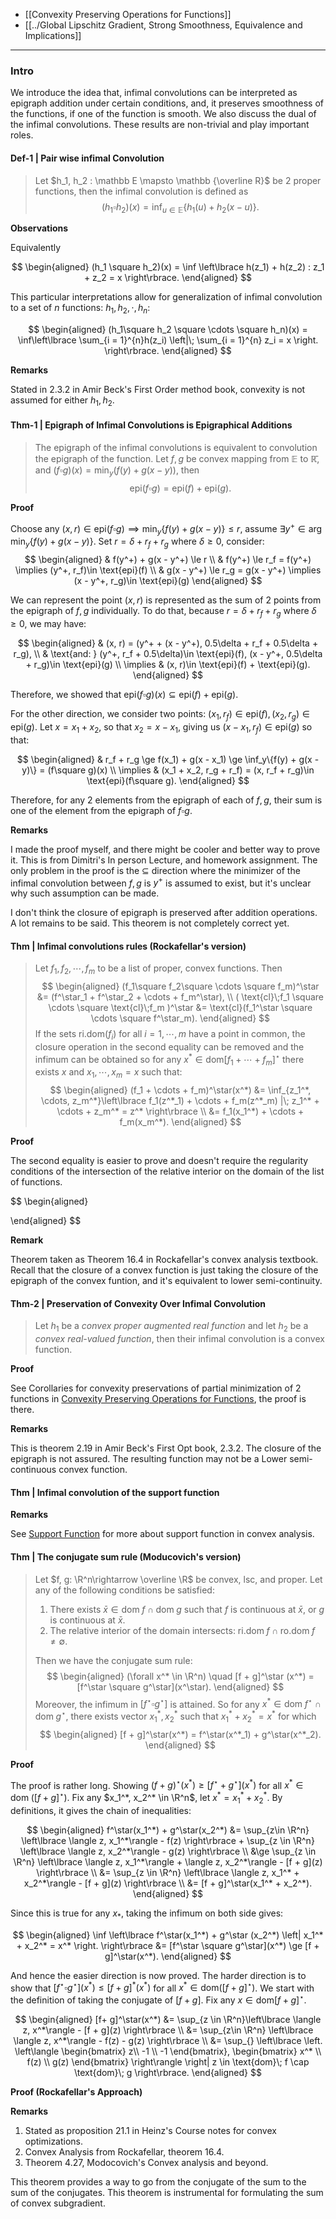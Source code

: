 - [[Convexity Preserving Operations for Functions]]
- [[../Global Lipschitz Gradient, Strong Smoothness, Equivalence and Implications]]

---
### **Intro**

We introduce the idea that, infimal convolutions can be interpreted as epigraph addition under certain conditions, and, it preserves smoothness of the functions, if one of the function is smooth. We also discuss the dual of the infimal convolutions. These results are non-trivial and play important roles. 

#### **Def-1 | Pair wise infimal Convolution**
> Let $h_1, h_2 : \mathbb E \mapsto \mathbb {\overline R}$ be 2 proper functions, then the infimal convolution is defined as 
> $$
>   (h_1\square h_2)(x) = \inf_{u \in \mathbb E}\{h_1(u) + h_2(x - u)\}.  
> $$

**Observations**

Equivalently 

$$
\begin{aligned}
    (h_1 \square h_2)(x) = \inf
    \left\lbrace
        h(z_1) + h(z_2) : z_1 + z_2 = x
    \right\rbrace.
\end{aligned}
$$

This particular interpretations allow for generalization of infimal convolution to a set of $n$ functions: $h_1, h_2, \cdot, h_n$: 

$$
\begin{aligned}
    (h_1\square h_2 \square \cdots \square h_n)(x) = 
    \inf\left\lbrace
        \sum_{i = 1}^{n}h(z_i) 
        \left|\; 
            \sum_{i = 1}^{n} z_i = x
        \right.
    \right\rbrace. 
\end{aligned}
$$

**Remarks**

Stated in 2.3.2 in Amir Beck's First Order method book, convexity is not assumed for either $h_1, h_2$. 

#### **Thm-1 | Epigraph of Infimal Convolutions is Epigraphical Additions**
> The epigraph of the infimal convolutions is equivalent to convolution the epigraph of the function. Let $f, g$ be convex mapping from $\mathbb E$ to $\mathbb{\bar R}$, and $(f\square g)(x) = \min_{y}(f(y) + g(x - y))$, then 
> $$
>     \text{epi}(f\square g) = \text{epi}(f) + \text{epi}(g) . 
> $$

**Proof**

Choose any $(x, r)\in \text{epi}(f\square g)\implies \min_{y}\{f(y) + g(x - y)\}\le r$, assume $\exists y^+\in \arg\min_y\{f(y) + g(x - y)\}$. 
Set $r = \delta + r_f + r_g$ where $\delta \ge 0$, consider: 
$$
\begin{aligned}
    & f(y^+) + g(x - y^+) \le r
    \\
    & f(y^+) \le r_f = f(y^+) \implies (y^+, r_f)\in \text{epi}(f)
    \\
    & g(x - y^+) \le r_g = g(x - y^+) \implies (x - y^+, r_g)\in \text{epi}(g)
\end{aligned}
$$

We can represent the point $(x, r)$ is represented  as the sum of 2 points from the epigraph of $f, g$ individually. 
To do that, because $r = \delta + r_f + r_g$ where $\delta \ge 0$, we may have: 

$$
\begin{aligned}
    & (x, r) = (y^+ + (x - y^+), 0.5\delta + r_f + 0.5\delta + r_g), 
    \\
    & \text{and: } (y^+, r_f + 0.5\delta)\in \text{epi}(f), (x - y^+, 0.5\delta + r_g)\in \text{epi}(g)
    \\
    \implies & (x, r)\in \text{epi}(f) + \text{epi}(g). 
\end{aligned}
$$

Therefore, we showed that $\text{epi}(f\square g)(x)\subseteq \text{epi}(f) + \text{epi}(g)$. 

For the other direction, we consider two points: $(x_1, r_f)\in \text{epi}(f), (x_2, r_g)\in \text{epi}(g)$. 
Let $x = x_1 + x_2$, so that $x_2 = x - x_1$, giving us $(x - x_1, r_f)\in \text{epi}(g)$ so that: 

$$
\begin{aligned}
    & r_f + r_g \ge f(x_1) + g(x - x_1) \ge \inf_y\{f(y) + g(x - y)\} = (f\square g)(x)
    \\
    \implies & (x_1 + x_2, r_g + r_f) = (x, r_f + r_g)\in \text{epi}(f\square g).
\end{aligned}
$$

Therefore, for any 2 elements from the epigraph of each of $f, g$, their sum is one of the element from the epigraph of $f\square g$. 


**Remarks**

I made the proof myself, and there might be cooler and better way to prove it. This is from Dimitri's In person Lecture, and homework assignment. 
The only problem in the proof is the $\subseteq$ direction where the minimizer of the infimal convolution between $f, g$ is $y^+$ is assumed to exist, but it's unclear why such assumption can be made. 

I don't think the closure of epigraph is preserved after addition operations. 
A lot remains to be said. 
This theorem is not completely correct yet. 

#### **Thm | Infimal convolutions rules (Rockafellar's version)**
> Let $f_1, f_2, \cdots, f_m$ to be a list of proper, convex functions. 
> Then 
> $$
> \begin{aligned}
>     (f_1\square f_2\square \cdots \square f_m)^\star 
>     &= 
>     (f^\star_1 + f^\star_2 + \cdots + f_m^\star),
>     \\
>     (
>         \text{cl}\;f_1 \square \cdots \square 
>         \text{cl}\;f_m
>     )^\star
>     &= 
>     \text{cl}(f_1^\star \square \cdots \square f^\star_m). 
> \end{aligned}
> $$
> If the sets $\text{ri.dom}(f_i)$ for all $i = 1, \cdots, m$ have a point in common, the closure operation in the second equality can be removed and the infimum can be obtained so for any $x^*\in \text{dom}[f_1 + \cdots + f_m]^\star$ there exists $x$ and $x_1, \cdots, x_m = x$ such that: 
> $$
> \begin{aligned}
>     (f_1 + \cdots + f_m)^\star(x^*) &= 
>     \inf_{z_1^*, \cdots, z_m^*}\left\lbrace
>         f_1(z^*_1) + \cdots + f_m(z^*_m) |\;
>         z_1^* + \cdots + z_m^* = z^*
>     \right\rbrace
>     \\
>     &= f_1(x_1^*) + \cdots + f_m(x_m^*).
> \end{aligned}
> $$

**Proof**

The second equality is easier to prove and doesn't require the regularity conditions of the intersection of the relative interior on the domain of the list of functions. 

$$
\begin{aligned}
    
\end{aligned}
$$


**Remark**

Theorem taken as Theorem 16.4 in Rockafellar's convex analysis textbook. 
Recall that the closure of a convex function is just taking the closure of the epigraph of the convex funtion, and it's equivalent to lower semi-continuity. 


#### **Thm-2 | Preservation of Convexity Over Infimal Convolution**

> Let $h_1$ be a *convex proper augmented real function* and let $h_2$ be a *convex real-valued function*, then their infimal convolution is a convex function. 

**Proof**

See Corollaries for convexity preservations of partial minimization of 2 functions in [Convexity Preserving Operations for Functions](Convexity%20Preserving%20Operations%20for%20Functions.md), the proof is there. 

**Remarks**

This is theorem 2.19 in Amir Beck's First Opt book, 2.3.2. 
The closure of the epigraph is not assured. 
The resulting function may not be a Lower semi-continuous convex function. 

#### **Thm | Infimal convolution of the support function**


**Remarks**

See [Support Function](../CVX%20Analysis/Support%20Function.md) for more about support function in convex analysis. 

#### **Thm | The conjugate sum rule (Moducovich's version)**
> Let $f, g: \R^n\rightarrow \overline \R$ be convex, lsc, and proper. 
> Let any of the following conditions be satisfied: 
> 1. There exists $\bar x \in \text{dom}\; f \cap \text{dom}\; g$ such that $f$ is continuous at $\bar x$, or $g$ is continuous at $\bar x$. 
> 2. The relative interior of the domain intersects: $\text{ri.dom}\;f \cap \text{ro.dom}\; f \neq \emptyset$. 
> 
> Then we have the conjugate sum rule: 
> $$
> \begin{aligned}
>     (\forall x^* \in \R^n) \quad 
>     [f + g]^\star (x^*) = [f^\star \square g^\star](x^\star). 
> \end{aligned}
> $$
> Moreover, the infimum in $[f^\star \square g^\star]$ is attained. 
> So for any $x^*\in \text{dom}\;f^\star \cap \text{dom}\; g^\star$, there exists vector $x_1^*, x_2^*$ such that $x_1^* + x_2^* = x^*$ for which 
> $$
> \begin{aligned}
>     [f + g]^\star(x^*) = f^\star(x^*_1) + g^\star(x^*_2). 
> \end{aligned}
> $$

**Proof**

The proof is rather long. 
Showing $(f + g)^\star(x^*) \ge [f^\star + g^\star](x^*)$ for all $x^* \in \text{dom}\; ([f + g]^\star)$. 
Fix any $x_1^*, x_2^* \in \R^n$, let $x^* = x_1^* + x_2^*$. 
By definitions, it gives the chain of inequalities: 

$$
\begin{aligned}
    f^\star(x_1^*) + g^\star(x_2^*) &= 
    \sup_{z\in \R^n}
    \left\lbrace
        \langle z, x_1^*\rangle - f(z)
    \right\rbrace
    + 
    \sup_{z \in \R^n}
    \left\lbrace
        \langle z, x_2^*\rangle - g(z)
    \right\rbrace
    \\
    &\ge 
    \sup_{z \in \R^n}
    \left\lbrace
        \langle z, x_1^*\rangle + \langle z, x_2^*\rangle
        - [f + g](z)
    \right\rbrace 
    \\
    &= 
    \sup_{z \in \R^n}
    \left\lbrace
        \langle z, x_1^* + x_2^*\rangle
        - [f + g](z)
    \right\rbrace 
    \\
    &= [f + g]^\star(x_1^* + x_2^*). 
\end{aligned}
$$

Since this is true for any $x_*$, taking the infimum on both side gives: 

$$
\begin{aligned}
    \inf \left\lbrace
        f^\star(x_1^*) + g^\star (x_2^*) \left| 
            x_1^* + x_2^* = x^*
        \right.
    \right\rbrace &= 
    [f^\star \square g^\star](x^*) 
    \ge [f + g]^\star(x^*). 
\end{aligned}
$$

And hence the easier direction is now proved. 
The harder direction is to show that $[f^\star\square g^\star](x^*) \le [f + g]^*(x^*)$ for all $x^* \in \text{dom}([f + g]^\star)$. 
We start with the definition of taking the conjugate of $[f + g]$. 
Fix any $x \in \text{dom}[f + g]^\star$. 

$$
\begin{aligned}
    [f+ g]^\star(x^*) 
    &= 
    \sup_{z \in \R^n}\left\lbrace
        \langle z, x^*\rangle - 
        [f + g](z)
    \right\rbrace
    \\
    &=
    \sup_{z\in \R^n}
    \left\lbrace
        \langle z, x^*\rangle - f(z) - g(z)
    \right\rbrace
    \\
    &= 
    \sup_{}
    \left\lbrace
    \left.
        \left\langle \begin{bmatrix}
           z\\ -1 \\ -1
        \end{bmatrix}, 
        \begin{bmatrix}
            x^* \\ f(z) \\ g(z)
        \end{bmatrix}
        \right\rangle
    \right| z \in \text{dom}\; f \cap \text{dom}\; g
    \right\rbrace. 
\end{aligned}
$$


**Proof (Rockafellar's Approach)**





**Remarks**

1. Stated as proposition 21.1 in Heinz's Course notes for convex optimizations. 
2. Convex Analysis from Rockafellar, theorem 16.4. 
3. Theorem 4.27, Modocovich's Convex analysis and beyond. 

This theorem provides a way to go from the conjugate of the sum to the sum of the conjugates. 
This theorem is instrumental for formulating the sum of convex subgradient. 